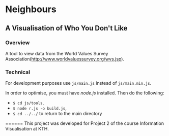 # Neighbours 
## A Visualisation of Who You Don't Like
### Overview
A tool to view data from the World Values Survey Association(http://www.worldvaluessurvey.org/wvs.jsp).

### Technical
For development purposes use `js/main.js` instead of `js/main.min.js`.

In order to optimise, you must have *node.js* installed. Then do the following:
- `$ cd js/tools`,
- `$ node r.js -o build.js`,
- `$ cd ../../` to return to the main directory


======
This project was developed for Project 2 of the course Information Visualisation at KTH.
